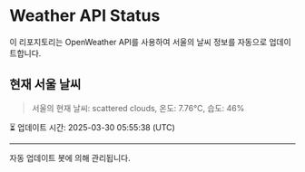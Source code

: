 
# Weather API Status

이 리포지토리는 OpenWeather API를 사용하여 서울의 날씨 정보를 자동으로 업데이트합니다.

## 현재 서울 날씨
> 서울의 현재 날씨: scattered clouds, 온도: 7.76°C, 습도: 46%

⏳ 업데이트 시간: 2025-03-30 05:55:38 (UTC)

---
자동 업데이트 봇에 의해 관리됩니다.
